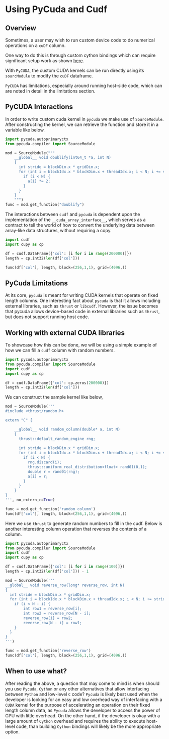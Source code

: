# Using PyCuda and Cudf
## Overview
Sometimes, a user may wish to run custom device code to do numerical operations on a `cuDF` column. 

One way to do this is through custom cython bindings which can require significant setup work as shown [here](https://github.com/rapidsai/rapids-examples/tree/main/shareable-dataframes).

With `PyCUDA`,  the custom CUDA kernels can be run directly using its` sourcModule` to modify the `cuDF`  dataframe.   

`PyCUDA` has limitations, especially around running host-side code, which can are noted in detail in the limitations section.  

## PyCUDA Interactions
In order to write custom cuda kernel in `pycuda` we make use of `SourceModule`. After constructing the kernel, we can retrieve the function and store it in a variable like below.
```python
import pycuda.autoprimaryctx
from pycuda.compiler import SourceModule

mod = SourceModule("""
    __global__ void doublify(int64_t *a, int N)
    {
      int stride = blockDim.x * gridDim.x;
      for (int i = blockIdx.x * blockDim.x + threadIdx.x; i < N; i += stride) {
        if (i < N) {
          a[i] *= 2;
        }
      }
    }
    """)
func = mod.get_function("doublify")
```
The interactions between `cudf` and `pycuda` is dependent upon the implementation of the `__cuda_array_interface__`, which serves as a contract to tell the world of how to convert the underlying data between array-like data structures, without requiring a copy.
```python
import cudf
import cupy as cp

df = cudf.DataFrame({'col': [i for i in range(200000)]})
length = cp.int32(len(df['col']))

func(df['col'], length, block=(256,1,1), grid=(4096,))
```

## PyCuda Limitations
At its core, `pycuda` is meant for writing CUDA kernels that operate on fixed length columns. One interesting fact about `pycuda` is that it allows including external libraries, such as `thrust` or `libcudf`. However, the issue becomes that pycuda allows device-based code in external libraries such as `thrust`, but does not support running host code.

## Working with external CUDA libraries
To showcase how this can be done, we will be using a simple example of how we can fill a `cudf` column with random numbers.

```python
import pycuda.autoprimaryctx
from pycuda.compiler import SourceModule
import cudf
import cupy as cp

df = cudf.DataFrame({'col': cp.zeros(200000)})
length = cp.int32(len(df['col']))
```
We can construct the sample kernel like below,
```python
mod = SourceModule('''
#include <thrust/random.h>

extern "C" {

    __global__ void random_column(double* a, int N)
    {
      thrust::default_random_engine rng;
      
      int stride = blockDim.x * gridDim.x;
      for (int i = blockIdx.x * blockDim.x + threadIdx.x; i < N; i += stride) {
        if (i < N) {
          rng.discard(i);
          thrust::uniform_real_distribution<float> rand01(0,1);
          double r = rand01(rng);
          a[i] = r;
        }
      }
    }
}
''', no_extern_c=True)

func = mod.get_function('random_column')
func(df['col'], length, block=(256,1,1), grid=(4096,))
```
Here we use `thrust` to generate random numbers to fill in the cudf. Below is another interesting column operation that reverses the contents of a column.
```python
import pycuda.autoprimaryctx
from pycuda.compiler import SourceModule
import cudf
import cupy as cp

df = cudf.DataFrame({'col': [i for i in range(100)]})
length = cp.int32(len(df['col'])) - 1

mod = SourceModule('''
__global__ void reverse_row(long* reverse_row, int N)
{      
  int stride = blockDim.x * gridDim.x;
  for (int i = blockIdx.x * blockDim.x + threadIdx.x; i < N; i += stride) {
    if (i < N - i) {
        int row1 = reverse_row[i];
        int row2 = reverse_row[N - i];
        reverse_row[i] = row2;
        reverse_row[N - i] = row1;
    }
  }
}
''')

func = mod.get_function('reverse_row')
func(df['col'], length, block=(256,1,1), grid=(4096,))
```

## When to use what?
After reading the above, a question that may come to mind is when should you use `Pycuda`, `Cython` or any other alternatives that allow interfacing between `Python` and low-level `C` code? `Pycuda` is likely best used when the developer is looking for an easy and low overhead way of interfacing with a `CUDA` kernel for the purpose of accelerating an operation on their fixed length column data, as `Pycuda` allows the developer to access the power of GPU with little overhead. On the other hand, if the developer is okay with a large amount of `Cython` overhead and requires the ability to execute host-level code, than building `Cython` bindings will likely be the more appropriate option.